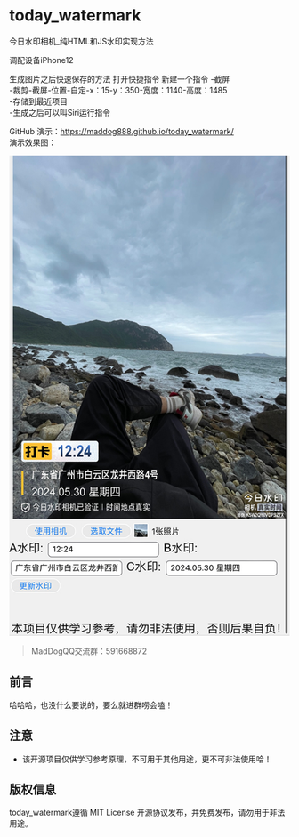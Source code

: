 # today_watermark
今日水印相机_纯HTML和JS水印实现方法

调配设备iPhone12

生成图片之后快速保存的方法
打开快捷指令
新建一个指令
-截屏  
-裁剪-截屏-位置-自定-x：15-y：350-宽度：1140-高度：1485  
-存储到最近项目  
-生成之后可以叫Siri运行指令  


GitHub 演示：https://maddog888.github.io/today_watermark/  
演示效果图：  

![效果图](/ysxg.jpg)

> MadDogQQ交流群：591668872

## 前言

哈哈哈，也没什么要说的，要么就进群唠会嗑！

## 注意

  + 该开源项目仅供学习参考原理，不可用于其他用途，更不可非法使用哈！

## 版权信息

today_watermark遵循 MIT License 开源协议发布，并免费发布，请勿用于非法用途。
